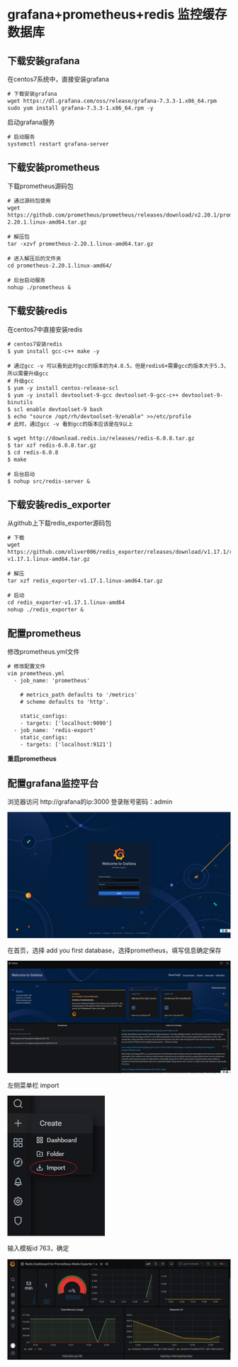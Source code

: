 # grafana+prometheus+redis 监控缓存数据库

## 下载安装grafana

在centos7系统中，直接安装grafana

```shell
# 下载安装grafana
wget https://dl.grafana.com/oss/release/grafana-7.3.3-1.x86_64.rpm
sudo yum install grafana-7.3.3-1.x86_64.rpm -y
```

启动grafana服务

```shell
# 启动服务
systemctl restart grafana-server
```



## 下载安装prometheus

下载prometheus源码包

```shell
# 通过源码包使用
wget https://github.com/prometheus/prometheus/releases/download/v2.20.1/prometheus-2.20.1.linux-amd64.tar.gz

# 解压包
tar -xzvf prometheus-2.20.1.linux-amd64.tar.gz

# 进入解压后的文件夹
cd prometheus-2.20.1.linux-amd64/

# 后台启动服务
nohup ./prometheus &
```



## 下载安装redis

在centos7中直接安装redis

```shell
# centos7安装redis
$ yum install gcc-c++ make -y

# 通过gcc -v 可以看到此时gcc的版本的为4.8.5，但是redis6+需要gcc的版本大于5.3，所以需要升级gcc
# 升级gcc
$ yum -y install centos-release-scl
$ yum -y install devtoolset-9-gcc devtoolset-9-gcc-c++ devtoolset-9-binutils
$ scl enable devtoolset-9 bash
$ echo "source /opt/rh/devtoolset-9/enable" >>/etc/profile
# 此时，通过gcc -v 看到gcc的版本应该是在9以上

$ wget http://download.redis.io/releases/redis-6.0.8.tar.gz
$ tar xzf redis-6.0.8.tar.gz
$ cd redis-6.0.8
$ make

# 后台启动
$ nohup src/redis-server &
```



## 下载安装redis_exporter

从github上下载redis_exporter源码包

```shell
# 下载
wget https://github.com/oliver006/redis_exporter/releases/download/v1.17.1/redis_exporter-v1.17.1.linux-amd64.tar.gz

# 解压
tar xzf redis_exporter-v1.17.1.linux-amd64.tar.gz

# 启动
cd redis_exporter-v1.17.1.linux-amd64
nohup ./redis_exporter &
```



## 配置prometheus

修改prometheus.yml文件

```shell
# 修改配置文件
vim prometheus.yml
  - job_name: 'prometheus'

    # metrics_path defaults to '/metrics'
    # scheme defaults to 'http'.

    static_configs:
    - targets: ['localhost:9090']
  - job_name: 'redis-export'
    static_configs:
    - targets: ['localhost:9121']
```

**重启prometheus**

## 配置grafana监控平台

浏览器访问 http://grafana的ip:3000  登录账号密码：admin

![grafana_2021-01-08_13-57-26](image/grafana_2021-01-08_13-57-26.png)

在首页，选择 add you first database，选择prometheus，填写信息确定保存

![grafana_2021-01-08_14-47-21](image\grafana_2021-01-08_14-47-21.png)

左侧菜单栏 import 

![grafana_2021-01-08_14-58-55](image\grafana_2021-01-08_14-58-55.png)

输入模板id 763，确定

![redis_exporter_20210303154007.png](image/redis_exporter_20210303154007.png)





 









